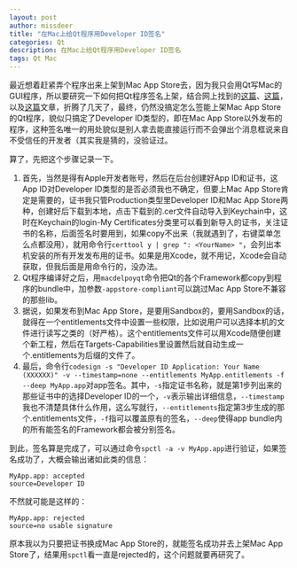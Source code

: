 ```yaml
---
layout: post
author: missdeer
title: "在Mac上给Qt程序用Developer ID签名"
categories: Qt
description: 在Mac上给Qt程序用Developer ID签名
tags: Qt Mac 
---
```

最近想着赶紧弄个程序出来上架到Mac App Store去，因为我只会用Qt写Mac的GUI程序，所以要研究一下如何把Qt程序签名上架，结合网上找到的[这篇](www.sollyu.com/mac-qt-program-released/)、[这篇](http://blog.qt.io/blog/2012/04/03/how-to-publish-qt-applications-in-the-mac-app-store-2/)，以及[这篇](http://blog.qt.io/blog/2014/10/29/an-update-on-os-x-code-signing/)文章，折腾了几天了，最终，仍然没搞定怎么签能上架Mac App Store的Qt程序，貌似只搞定了Developer ID类型的，即在Mac App Store以外发布的程序，这种签名唯一的用处貌似是别人拿去能直接运行而不会弹出个消息框说来自不受信任的开发者（其实我是猜的，没验证过。

算了，先把这个步骤记录一下。

1. 首先，当然是得有Apple开发者账号，然后在后台创建好App ID和证书，这App ID对Developer ID类型的是否必须我也不确定，但要上Mac App Store肯定是需要的，证书我只管Production类型里Developer ID和Mac App Store两种，创建好后下载到本地，点击下载到的.cer文件自动导入到Keychain中，这时在Keychain的login-My Certificates分类里可以看到新导入的证书，关注证书的名称，后面签名时要用到，如果copy不出来（我就遇到了，右键菜单怎么点都没用），就用命令行`certtool y | grep ": <YourName> "`，会列出本机安装的所有开发发布用的证书。如果是用Xcode，就不用记，Xcode会自动获取，但我后面是用命令行的，没办法。
2. Qt程序编译好之后，用`macdelpoyqt`命令把Qt的各个Framework都copy到程序的bundle中，加参数`-appstore-compliant`可以跳过Mac App Store不兼容的那些lib。
3. 据说，如果发布到Mac App Store，是要用Sandbox的，要用Sandbox的话，就得在一个entitlements文件中设置一些权限，比如说用户可以选择本机的文件进行读写之类的（好严格）。这个entitlements文件可以用Xcode随便创建个新工程，然后在Targets-Capabilities里设置然后就自动生成一个.entitlements为后缀的文件了。
4. 最后，命令行`codesign -s "Developer ID Application: Your Name (XXXXXX)" -v --timestamp=none --entitlements MyApp.entitlements -f --deep MyApp.app`对app签名。其中，`-s`指定证书名称，就是第1步列出来的那些证书中的选择Developer ID的一个，`-v`表示输出详细信息，`--timestamp`我也不清楚具体什么作用，这么写就行，`--entitlements`指定第3步生成的那个.entitlements文件，`-f`指可以覆盖原有的签名，`--deep`使得app bundle内的所有能签名的Framework都会被分别签名。

到此，签名算是完成了，可以通过命令`spctl -a -v MyApp.app`进行验证，如果签名成功了，大概会输出诸如此类的信息：

```
MyApp.app: accepted
source=Developer ID
```

不然就可能是这样的：

```
MyApp.app: rejected
source=no usable signature
```

原本我以为只要把证书换成Mac App Store的，就能签名成功并去上架Mac App Store了，结果用`spctl`看一直是rejected的，这个问题就要再研究了。
